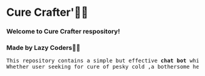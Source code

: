 <h1>Cure Crafter'👨‍⚕️</h1>
<h3>Welcome to Cure Crafter respository!</h3>
<h3>Made by Lazy Coders🧑‍💻</h3>
<pre>This repository contains a simple but effective <b>chat bot</b> which is designed to assist users to finding home remedies🌿☘️ for common ailments using <b>Artificial Intelligence</b>.
Whether user seeking for cure of pesky cold ,a bothersome headache, or a nagging cough, our <b>Cure Crafter</b>👨‍⚕️ is here to help them for getting the relief.
<b></b></pre>
